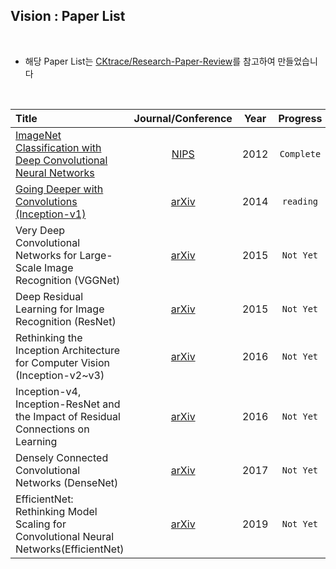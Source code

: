## Vision : Paper List

<br>


- 해당 Paper List는 [CKtrace/Research-Paper-Review](https://github.com/CKtrace/Research-Paper-Review/tree/main)를 참고하여 만들었습니다


<br>

|Title|Journal/Conference|Year|Progress|
|:---|:---:|:---:|:---:|
|[ImageNet Classification with Deep Convolutional Neural Networks](AlexNet)|[NIPS](https://proceedings.neurips.cc/paper_files/paper/2012/file/c399862d3b9d6b76c8436e924a68c45b-Paper.pdf)|2012|`Complete`|
|[Going Deeper with Convolutions (Inception-v1)](Inception-v1)|[arXiv](https://arxiv.org/abs/1409.4842)|2014|`reading`|
|Very Deep Convolutional Networks for Large-Scale Image Recognition (VGGNet)|[arXiv](https://arxiv.org/pdf/1409.1556)|2015|`Not Yet`|
|Deep Residual Learning for Image Recognition (ResNet)|[arXiv](https://arxiv.org/pdf/1512.03385)|2015|`Not Yet`|
|Rethinking the Inception Architecture for Computer Vision (Inception-v2~v3)|[arXiv](https://arxiv.org/pdf/1512.00567)|2016|`Not Yet`|
|Inception-v4, Inception-ResNet and the Impact of Residual Connections on Learning|[arXiv](https://arxiv.org/pdf/1602.07261)|2016|`Not Yet`|
|Densely Connected Convolutional Networks (DenseNet)|[arXiv](https://arxiv.org/pdf/1608.06993)|2017|`Not Yet`|
|EfficientNet: Rethinking Model Scaling for Convolutional Neural Networks(EfficientNet)|[arXiv](https://arxiv.org/pdf/1905.11946)|2019|`Not Yet`|
